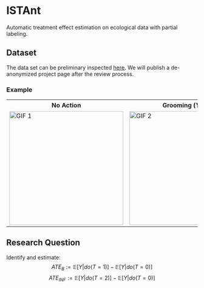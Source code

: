 # ISTAnt

Automatic treatment effect estimation on ecological data with partial labeling.

## Dataset

The data set can be preliminary inspected [here](https://drive.google.com/drive/folders/1ZTPusp-u3pAtrs2LtA3JUaFXbuqDS7K_?usp=sharing). We will publish a de-anonymized project page after the review process.

### Example

<table align="center">
  <tr>
    <th>No Action</th>
    <th>Grooming (<i>Y2F</i>)</th>
  </tr>
  <tr>
    <td><img src="img/example_nogrooming.gif" alt="GIF 1" width="300" height="300"></td> 
    <td><img src="img/example_grooming.gif" alt="GIF 2" width="300" height="300"></td>
  </tr>
</table>


## Research Question

Identify and estimate:
$$ATE_{B} := \mathbb{E}[Y|do(T=1)]- \mathbb{E}[Y|do(T=0)]$$
$$ATE_{INF} := \mathbb{E}[Y|do(T=2)]- \mathbb{E}[Y|do(T=0)]$$
